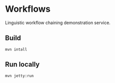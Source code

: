 Workflows
=========

Linguistic workflow chaining demonstration service.


Build
-----
```
mvn intall
```

Run locally
-----------
```
mvn jetty:run
```
